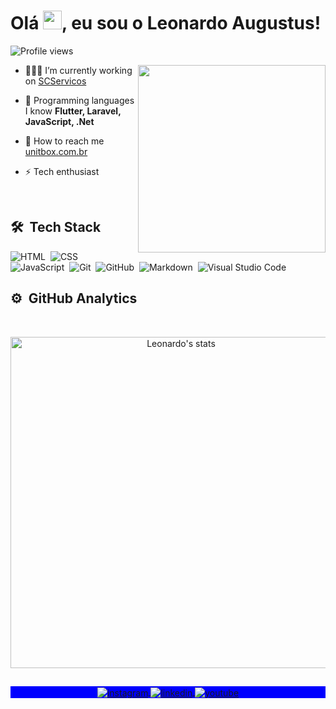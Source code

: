 
<h1 align="left">Olá <img src="https://raw.githubusercontent.com/kaueMarques/kaueMarques/master/hi.gif" width="30px">, eu sou o Leonardo Augustus!</h1>
<p align="left"> <img src="https://komarev.com/ghpvc/?username=leonardoaugustus&color=blueviolet" alt="Profile views" /> </p>
<img align="right" width="300em" height="300em" src="https://user-images.githubusercontent.com/62160298/160291319-792c185a-25ce-4344-8482-3f6e34436bd2.gif"/>

- 👨🏻‍💻  I’m currently working on [SCServicos](https://github.com/Sc-Servicos-ao-Consumidor/)

- 🌱  Programming languages I know **Flutter, Laravel, JavaScript, .Net**

- 🚀  How to reach me  [unitbox.com.br](https://linktr.ee/unitbox)

- ⚡  Tech enthusiast 

<br>

## 🛠 &nbsp;Tech Stack

![HTML](https://img.shields.io/badge/-HTML-05122A?style=flat&logo=HTML5)&nbsp;
![CSS](https://img.shields.io/badge/-CSS-05122A?style=flat&logo=CSS3&logoColor=1572B6)&nbsp;
![JavaScript](https://img.shields.io/badge/-JavaScript-05122A?style=flat&logo=javascript)&nbsp;
![Git](https://img.shields.io/badge/-Git-05122A?style=flat&logo=git)&nbsp;
![GitHub](https://img.shields.io/badge/-GitHub-05122A?style=flat&logo=github)&nbsp;
![Markdown](https://img.shields.io/badge/-Markdown-05122A?style=flat&logo=markdown)&nbsp;
![Visual Studio Code](https://img.shields.io/badge/-Visual%20Studio%20Code-05122A?style=flat&logo=visual-studio-code&logoColor=007ACC)&nbsp;

## ⚙️ &nbsp;GitHub Analytics
<br>

<p align="center">
<img width="530em" src="" alt="Leonardo's stats"/>
</p>

##

<p align="center" style="background:blue">
  <a href="https://www.instagram.com/dev.unitbox" target="_blank">
 <img align="center" src="" alt="instagram"/>
</a>
<a href="https://www.linkedin.com/in/leonardo-augustus/" target="_blank">
  <img align="center" src="" alt="linkedin"/>
</a>
<a href="https://unitbox.com.br/" target="_blank">
 <img align="center" src="" alt="youtube"/>
</a>
</p>
